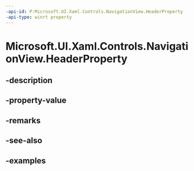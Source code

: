 ```yaml
---
-api-id: P:Microsoft.UI.Xaml.Controls.NavigationView.HeaderProperty
-api-type: winrt property
---
```


<!-- Property syntax.
public DependencyProperty HeaderProperty { get; }
-->

# Microsoft.UI.Xaml.Controls.NavigationView.HeaderProperty

## -description

## -property-value

## -remarks

## -see-also

## -examples

